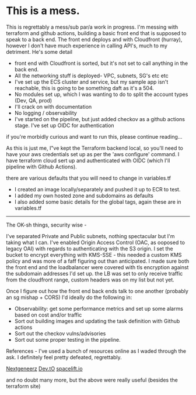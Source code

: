 # This is a mess.

This is regrettably a mess/sub par/a work in progress. I'm messing with terraform and github actions, building a basic front end that is supposed to speak to a back end. The front end deploys and with Cloudfront (hurray), however I don't have much experience in calling API's, much to my detriment. He's some detail

- front end with Cloudfront is sorted, but it's not set to call anything in the back end.
- All the networking stuff is deployed- VPC, subnets, SG's etc etc
- I've set up the ECS cluster and service, but my sample app isn't reachable, this is going to be something daft as it's a 504.
- No modules set up, which I was wanting to do to split the account types (Dev, QA, prod)
- I'll crack on with documentation
- No logging / observability
- I've started on the pipeline, but just added checkov as a github actions stage. I've set up OIDC for authentication

if you're morbidly curious and want to run this, please continue reading...

As this is just me, I"ve kept the Terraform backend local, so you'll need to have your aws credentials set up as per the 'aws configure' command. I have terraform cloud sert up and authenticated with OIDC (which I'll pipeline with Github Actions).

there are various defaults that you will need to change in variables.tf

- I created an image locally/separately and pushed it up to ECR to test.
- I added my own hosted zone and subdomains as defaults
- I also added some basic details for the global tags, again these are in variables.tf

---------------------------------------


The OK-sh things, security wise -

I've separated Private and Public subnets, nothing spectacular but I'm taking what I can.
I've enabled Origin Access Control (OAC, as ooposed to legacy OAI) with regards to authenticating with the S3 origin. I set the bucket to encrypt everything with KMS-SSE - this needed a custom KMS policy and was more of a faff figuring out than anticipated.
I made sure both the front end and the loadbalancer were covered with tls encryption against the subdomain addresses I'd set up.
the LB was set to only receive traffic from the cloudfront range, custom headers was on my list but not yet.

Once I figure out how the front end back ends talk to one another (probably an sg mishap + CORS) I'd ideally do the following in:

- Observability: get some performance metrics and set up some alarms based on cost and/or traffic
- Sort out building images and updating the task definition with Github actions
- Sort out the checkov vulns/advisories
- Sort out some proper testing in the pipeline.

References - I've used a bunch of resources online as I waded through the ask. I definitely feel pretty defeated, regrettably.

[Nextgeneerz](https://github.com/nexgeneerz/aws-scenario-ecs-ec2/tree/main)
[Dev.tO](https://dev.to/)
[spacelift.io](https://spacelift.io/)

and no doubt many more, but the above were really useful (besides the terraform site)
